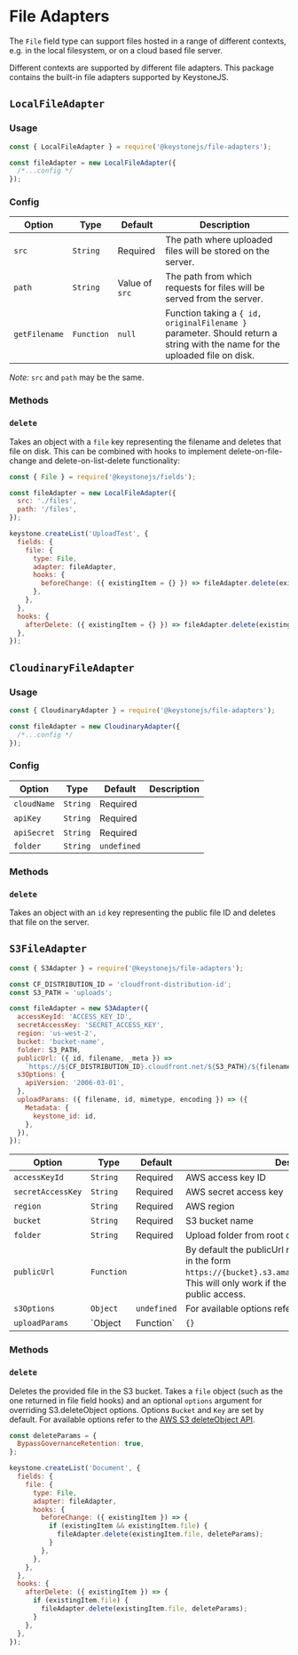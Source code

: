 <!--[meta]
section: api
subSection: field-adapters
title: File Adapters
[meta]-->

# File Adapters

The `File` field type can support files hosted in a range of different contexts, e.g. in the local filesystem, or on a cloud based file server.

Different contexts are supported by different file adapters. This package contains the built-in file adapters supported by KeystoneJS.

## `LocalFileAdapter`

### Usage

```javascript
const { LocalFileAdapter } = require('@keystonejs/file-adapters');

const fileAdapter = new LocalFileAdapter({
  /*...config */
});
```

### Config

| Option        | Type       | Default        | Description                                                                                                                 |
| ------------- | ---------- | -------------- | --------------------------------------------------------------------------------------------------------------------------- |
| `src`         | `String`   | Required       | The path where uploaded files will be stored on the server.                                                                 |
| `path`        | `String`   | Value of `src` | The path from which requests for files will be served from the server.                                                      |
| `getFilename` | `Function` | `null`         | Function taking a `{ id, originalFilename }` parameter. Should return a string with the name for the uploaded file on disk. |

_Note:_ `src` and `path` may be the same.

### Methods

### `delete`

Takes an object with a `file` key representing the filename and deletes that file on disk. This can be combined with hooks to implement delete-on-file-change and delete-on-list-delete functionality:

```js
const { File } = require('@keystonejs/fields');

const fileAdapter = new LocalFileAdapter({
  src: './files',
  path: '/files',
});

keystone.createList('UploadTest', {
  fields: {
    file: {
      type: File,
      adapter: fileAdapter,
      hooks: {
        beforeChange: ({ existingItem = {} }) => fileAdapter.delete(existingItem),
      },
    },
  },
  hooks: {
    afterDelete: ({ existingItem = {} }) => fileAdapter.delete(existingItem),
  },
});
```

## `CloudinaryFileAdapter`

### Usage

```javascript
const { CloudinaryAdapter } = require('@keystonejs/file-adapters');

const fileAdapter = new CloudinaryAdapter({
  /*...config */
});
```

### Config

| Option      | Type     | Default     | Description |
| ----------- | -------- | ----------- | ----------- |
| `cloudName` | `String` | Required    |             |
| `apiKey`    | `String` | Required    |             |
| `apiSecret` | `String` | Required    |             |
| `folder`    | `String` | `undefined` |             |

### Methods

### `delete`

Takes an object with an `id` key representing the public file ID and deletes that file on the server.

## `S3FileAdapter`

```javascript
const { S3Adapter } = require('@keystonejs/file-adapters');

const CF_DISTRIBUTION_ID = 'cloudfront-distribution-id';
const S3_PATH = 'uploads';

const fileAdapter = new S3Adapter({
  accessKeyId: 'ACCESS_KEY_ID',
  secretAccessKey: 'SECRET_ACCESS_KEY',
  region: 'us-west-2',
  bucket: 'bucket-name',
  folder: S3_PATH,
  publicUrl: ({ id, filename, _meta }) =>
    `https://${CF_DISTRIBUTION_ID}.cloudfront.net/${S3_PATH}/${filename}`,
  s3Options: {
    apiVersion: '2006-03-01',
  },
  uploadParams: ({ filename, id, mimetype, encoding }) => ({
    Metadata: {
      keystone_id: id,
    },
  }),
});
```

| Option            | Type              | Default     | Description                                                                                                                                                                                                                                       |
| ----------------- | ----------------- | ----------- | ------------------------------------------------------------------------------------------------------------------------------------------------------------------------------------------------------------------------------------------------- |
| `accessKeyId`     | `String`          | Required    | AWS access key ID                                                                                                                                                                                                                                 |
| `secretAccessKey` | `String`          | Required    | AWS secret access key                                                                                                                                                                                                                             |
| `region`          | `String`          | Required    | AWS region                                                                                                                                                                                                                                        |
| `bucket`          | `String`          | Required    | S3 bucket name                                                                                                                                                                                                                                    |
| `folder`          | `String`          | Required    | Upload folder from root of bucket                                                                                                                                                                                                                 |
| `publicUrl`       | `Function`        |             | By default the publicUrl returns a url for the S3 bucket in the form `https://{bucket}.s3.amazonaws.com/{key}/{filename}`. This will only work if the bucket is configured to allow public access.                                                |
| `s3Options`       | `Object`          | `undefined` | For available options refer to the [AWS S3 API](https://docs.aws.amazon.com/AWSJavaScriptSDK/latest/AWS/S3.html)                                                                                                                                  |
| `uploadParams`    | `Object|Function` | `{}`        | A config object or function returning a config object to be passed with each call to S3.upload. For available options refer to the [AWS S3 upload API](https://docs.aws.amazon.com/AWSJavaScriptSDK/latest/AWS/S3.html#upload-property). |

### Methods

### `delete`

Deletes the provided file in the S3 bucket. Takes a `file` object (such as the one returned in file field hooks) and an optional `options` argument for overriding S3.deleteObject options. Options `Bucket` and `Key` are set by default. For available options refer to the [AWS S3 deleteObject API](https://docs.aws.amazon.com/AWSJavaScriptSDK/latest/AWS/S3.html#deleteObject-property).

```javascript
const deleteParams = {
  BypassGovernanceRetention: true,
};

keystone.createList('Document', {
  fields: {
    file: {
      type: File,
      adapter: fileAdapter,
      hooks: {
        beforeChange: ({ existingItem }) => {
          if (existingItem && existingItem.file) {
            fileAdapter.delete(existingItem.file, deleteParams);
          }
        },
      },
    },
  },
  hooks: {
    afterDelete: ({ existingItem }) => {
      if (existingItem.file) {
        fileAdapter.delete(existingItem.file, deleteParams);
      }
    },
  },
});
```
